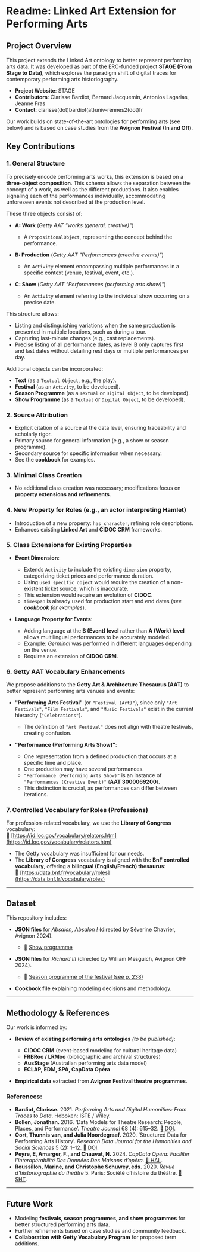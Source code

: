 # Readme: Linked Art Extension for Performing Arts

## Project Overview

This project extends the Linked Art ontology to better represent performing arts data. It was developed as part of the ERC-funded project **STAGE (From Stage to Data)**, which explores the paradigm shift of digital traces for contemporary performing arts historiography.  

- **Project Website**: STAGE  
- **Contributors**: Clarisse Bardiot, Bernard Jacquemin, Antonios Lagarias, Jeanne Fras  
- **Contact**: clarisse(dot)bardiot(at)univ-rennes2(dot)fr  

Our work builds on state-of-the-art ontologies for performing arts (see below) and is based on case studies from the **Avignon Festival (In and Off)**.  

## Key Contributions

### 1. General Structure

To precisely encode performing arts works, this extension is based on a **three-object composition**. This schema allows the separation between the concept of a work, as well as the different productions. It also enables signaling each of the performances individually, accommodating unforeseen events not described at the production level.

These three objects consist of:

- **A: Work** (*Getty AAT "works (general, creative)"*)  
  - A `PropositionalObject`, representing the concept behind the performance.  

- **B: Production** (*Getty AAT "Performances (creative events)"*)  
  - An `Activity` element encompassing multiple performances in a specific context (venue, festival, event, etc.).  

- **C: Show** (*Getty AAT "Performances (performing arts show)"*)  
  - An `Activity` element referring to the individual show occurring on a precise date.  

This structure allows:
- Listing and distinguishing variations when the same production is presented in multiple locations, such as during a tour.
- Capturing last-minute changes (e.g., cast replacements).
- Precise listing of all performance dates, as level B only captures first and last dates without detailing rest days or multiple performances per day.

Additional objects can be incorporated:
- **Text** (as a `Textual Object`, e.g., the play).
- **Festival** (as an `Activity`, to be developed).
- **Season Programme** (as a `Textual` or `Digital Object`, to be developed).
- **Show Programme** (as a `Textual` or `Digital Object`, to be developed).

### 2. Source Attribution

- Explicit citation of a source at the data level, ensuring traceability and scholarly rigor.
- Primary source for general information (e.g., a show or season programme).
- Secondary source for specific information when necessary.  
- See the **cookbook** for examples.

### 3. Minimal Class Creation

- No additional class creation was necessary; modifications focus on **property extensions and refinements**.

### 4. New Property for Roles (e.g., an actor interpreting Hamlet)

- Introduction of a new property: `has_character`, refining role descriptions.
- Enhances existing **Linked Art** and **CIDOC CRM** frameworks.

### 5. Class Extensions for Existing Properties

- **Event Dimension**:  
  - Extends `Activity` to include the existing `dimension` property, categorizing ticket prices and performance duration.
  - Using `used_specific_object` would require the creation of a non-existent ticket source, which is inaccurate.
  - This extension would require an evolution of **CIDOC**.  
  - `timespan` is already used for production start and end dates (*see **cookbook** for examples*).

- **Language Property for Events**:  
  - Adding language at the **B (Event) level** rather than **A (Work) level** allows multilingual performances to be accurately modeled.
  - Example: *Germinal* was performed in different languages depending on the venue.
  - Requires an extension of **CIDOC CRM**.

### 6. Getty AAT Vocabulary Enhancements

We propose additions to the **Getty Art & Architecture Thesaurus (AAT)** to better represent performing arts venues and events:

- **"Performing Arts Festival"** (or `"Festival (Art)"`), since only `"Art Festivals"`, `"Film Festivals"`, and `"Music Festivals"` exist in the current hierarchy (`"Celebrations"`).  
  - The definition of `"Art Festival"` does not align with theatre festivals, creating confusion.  

- **"Performance (Performing Arts Show)"**:  
  - One representation from a defined production that occurs at a specific time and place.  
  - One production may have several performances.  
  - `"Performance (Performing Arts Show)"` is an instance of `"Performances (Creative Event)"` (**AAT 3000069200**).  
  - This distinction is crucial, as performances can differ between iterations.  

### 7. Controlled Vocabulary for Roles (Professions)

For profession-related vocabulary, we use the **Library of Congress** vocabulary:  
🔗 [https://id.loc.gov/vocabulary/relators.htm](https://id.loc.gov/vocabulary/relators.htm)  

- The Getty vocabulary was insufficient for our needs.
- The **Library of Congress** vocabulary is aligned with the **BnF controlled vocabulary**, offering a **bilingual (English/French) thesaurus**:  
  🔗 [https://data.bnf.fr/vocabulary/roles](https://data.bnf.fr/vocabulary/roles)

---

## Dataset

This repository includes:

- **JSON files** for *Absalon, Absalon !* (directed by Séverine Chavrier, Avignon 2024).  
  - 🔗 [Show programme](https://festival-avignon.com/storage/document/53/349953_667c39485f230.pdf)  

- **JSON files** for *Richard III* (directed by William Mesguich, Avignon OFF 2024).  
  - 🔗 [Season programme of the festival (see p. 238)](https://www.calameo.com/festivaloffavignon/read/007594426b67887e9569e?trackersource=library)

- **Cookbook file** explaining modeling decisions and methodology.

---

## Methodology & References

Our work is informed by:

- **Review of existing performing arts ontologies** *(to be published)*:
  - **CIDOC CRM** (event-based modeling for cultural heritage data)
  - **FRBRoo / LRMoo** (bibliographic and archival structures)
  - **AusStage** (Australian performing arts data model)
  - **ECLAP, EDM, SPA, CapData Opéra**

- **Empirical data** extracted from **Avignon Festival theatre programmes**.

### References:

- **Bardiot, Clarisse.** 2021. *Performing Arts and Digital Humanities: From Traces to Data*. Hoboken: ISTE / Wiley.  
- **Bollen, Jonathan.** 2016. ‘Data Models for Theatre Research: People, Places, and Performance’. *Theatre Journal* 68 (4): 615–32. [🔗 DOI](https://doi.org/10.1353/tj.2016.0109).  
- **Oort, Thunnis van, and Julia Noordegraaf.** 2020. ‘Structured Data for Performing Arts History’. *Research Data Journal for the Humanities and Social Sciences* 5 (2): 1–12. [🔗 DOI](https://doi.org/10.1163/24523666-bja10008).  
- **Peyre, E, Amarger, F., and Chauvat, N.** 2024. *CapData Opéra: Faciliter l’interopérabilité Des Données Des Maisons d’opéra*. [🔗 HAL](https://hal.science/hal-04639095).  
- **Roussillon, Marine, and Christophe Schuwey, eds.** 2020. *Revue d’historiographie du théâtre* 5. Paris: Société d’histoire du théâtre. [🔗 SHT](https://sht.asso.fr/revue/ecrire-lhistoire-des-spectacles-avec-des-bases-de-donnees/).

---

## Future Work

- Modeling **festivals, season programmes, and show programmes** for better structured performing arts data.
- Further refinements based on case studies and community feedback.
- **Collaboration with Getty Vocabulary Program** for proposed term additions.
